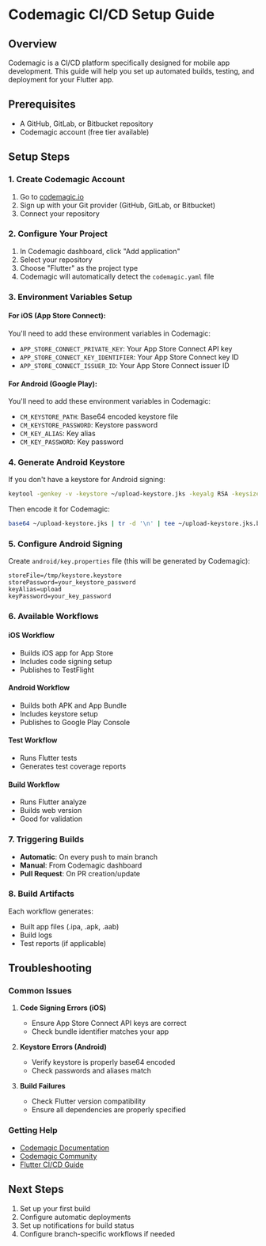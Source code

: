 # Codemagic CI/CD Setup Guide

## Overview
Codemagic is a CI/CD platform specifically designed for mobile app development. This guide will help you set up automated builds, testing, and deployment for your Flutter app.

## Prerequisites
- A GitHub, GitLab, or Bitbucket repository
- Codemagic account (free tier available)

## Setup Steps

### 1. Create Codemagic Account
1. Go to [codemagic.io](https://codemagic.io)
2. Sign up with your Git provider (GitHub, GitLab, or Bitbucket)
3. Connect your repository

### 2. Configure Your Project
1. In Codemagic dashboard, click "Add application"
2. Select your repository
3. Choose "Flutter" as the project type
4. Codemagic will automatically detect the `codemagic.yaml` file

### 3. Environment Variables Setup

#### For iOS (App Store Connect):
You'll need to add these environment variables in Codemagic:
- `APP_STORE_CONNECT_PRIVATE_KEY`: Your App Store Connect API key
- `APP_STORE_CONNECT_KEY_IDENTIFIER`: Your App Store Connect key ID
- `APP_STORE_CONNECT_ISSUER_ID`: Your App Store Connect issuer ID

#### For Android (Google Play):
You'll need to add these environment variables in Codemagic:
- `CM_KEYSTORE_PATH`: Base64 encoded keystore file
- `CM_KEYSTORE_PASSWORD`: Keystore password
- `CM_KEY_ALIAS`: Key alias
- `CM_KEY_PASSWORD`: Key password

### 4. Generate Android Keystore
If you don't have a keystore for Android signing:

```bash
keytool -genkey -v -keystore ~/upload-keystore.jks -keyalg RSA -keysize 2048 -validity 10000 -alias upload
```

Then encode it for Codemagic:
```bash
base64 ~/upload-keystore.jks | tr -d '\n' | tee ~/upload-keystore.jks.base64.txt
```

### 5. Configure Android Signing
Create `android/key.properties` file (this will be generated by Codemagic):
```properties
storeFile=/tmp/keystore.keystore
storePassword=your_keystore_password
keyAlias=upload
keyPassword=your_key_password
```

### 6. Available Workflows

#### iOS Workflow
- Builds iOS app for App Store
- Includes code signing setup
- Publishes to TestFlight

#### Android Workflow
- Builds both APK and App Bundle
- Includes keystore setup
- Publishes to Google Play Console

#### Test Workflow
- Runs Flutter tests
- Generates test coverage reports

#### Build Workflow
- Runs Flutter analyze
- Builds web version
- Good for validation

### 7. Triggering Builds
- **Automatic**: On every push to main branch
- **Manual**: From Codemagic dashboard
- **Pull Request**: On PR creation/update

### 8. Build Artifacts
Each workflow generates:
- Built app files (.ipa, .apk, .aab)
- Build logs
- Test reports (if applicable)

## Troubleshooting

### Common Issues

1. **Code Signing Errors (iOS)**
   - Ensure App Store Connect API keys are correct
   - Check bundle identifier matches your app

2. **Keystore Errors (Android)**
   - Verify keystore is properly base64 encoded
   - Check passwords and aliases match

3. **Build Failures**
   - Check Flutter version compatibility
   - Ensure all dependencies are properly specified

### Getting Help
- [Codemagic Documentation](https://docs.codemagic.io/)
- [Codemagic Community](https://codemagic.io/community/)
- [Flutter CI/CD Guide](https://docs.codemagic.io/flutter/flutter-projects/)

## Next Steps
1. Set up your first build
2. Configure automatic deployments
3. Set up notifications for build status
4. Configure branch-specific workflows if needed
